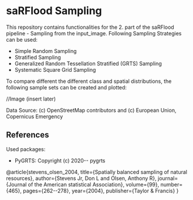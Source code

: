 # saRFlood Sampling

This repository contains functionalities for the 2. part of the saRFlood pipeline - Sampling from the input_image.
Following Sampling Strategies can be used:

- Simple Random Sampling
- Stratified Sampling
- Generalized Random Tessellation Stratified (GRTS) Sampling
- Systematic Square Grid Sampling

To compare different the different class and spatial distributions, the following sample sets can be created and plotted:

//Image (insert later)

Data Source: (c) OpenStreetMap contributors and (c) European Union, Copernicus Emergency

## References

Used packages:

- PyGRTS: Copyright (c) 2020-- pygrts

@article{stevens_olsen_2004,
title={Spatially balanced sampling of natural resources},
author={Stevens Jr, Don L and Olsen, Anthony R},
journal={Journal of the American statistical Association},
volume={99},
number={465},
pages={262--278},
year={2004},
publisher={Taylor \& Francis}
}
